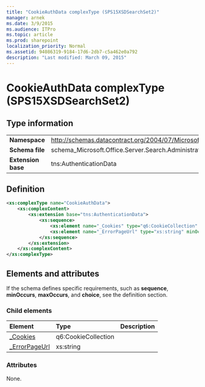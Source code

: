 ```yaml
---
title: "CookieAuthData complexType (SPS15XSDSearchSet2)"
manager: arnek
ms.date: 3/9/2015
ms.audience: ITPro
ms.topic: article
ms.prod: sharepoint
localization_priority: Normal
ms.assetid: 94086319-9184-17d6-2db7-c5a462e0a792
description: "Last modified: March 09, 2015"
---
```


# CookieAuthData complexType (SPS15XSDSearchSet2)

 
  
## Type information

|||
|:-----|:-----|
|**Namespace** <br/> |http://schemas.datacontract.org/2004/07/Microsoft.Office.Server.Search.Administration  <br/> |
|**Schema file** <br/> |schema_Microsoft.Office.Server.Search.Administration.xsd  <br/> |
|**Extension base** <br/> |tns:AuthenticationData  <br/> |
   
## Definition

```XML
<xs:complexType name="CookieAuthData">
    <xs:complexContent>
        <xs:extension base="tns:AuthenticationData">
            <xs:sequence>
                <xs:element name="_Cookies" type="q6:CookieCollection" minOccurs="0"></xs:element>
                <xs:element name="_ErrorPageUrl" type="xs:string" minOccurs="0"></xs:element>
            </xs:sequence>
        </xs:extension>
    </xs:complexContent>
</xs:complexType>

```

## Elements and attributes

If the schema defines specific requirements, such as **sequence**, **minOccurs**, **maxOccurs**, and **choice**, see the definition section. 
  
### Child elements

|**Element**|**Type**|**Description**|
|:-----|:-----|:-----|
|[_Cookies](_cookies-element-cookieauthdata-complextypesps15xsdsearchset2.md) <br/> |q6:CookieCollection  <br/> ||
|[_ErrorPageUrl](_errorpageurl-element-cookieauthdata-complextypesps15xsdsearchset2.md) <br/> |xs:string  <br/> ||
   
### Attributes

None.
  

